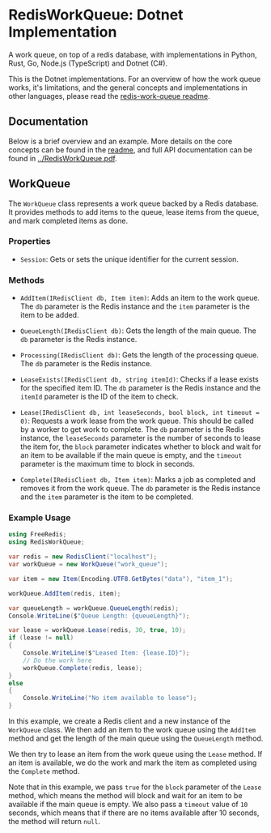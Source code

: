 # RedisWorkQueue: Dotnet Implementation

A work queue, on top of a redis database, with implementations in Python, Rust, Go, Node.js
(TypeScript) and Dotnet (C#).

This is the Dotnet implementations. For an overview of how the work queue works, it's limitations,
and the general concepts and implementations in other languages, please read the [redis-work-queue
readme](https://github.com/MeVitae/redis-work-queue/blob/main/README.md).

## Documentation

Below is a brief overview and an example. More details on the core concepts can be found in the
[readme](https://github.com/MeVitae/redis-work-queue/blob/main/README.md), and full API
documentation can be found in
[../RedisWorkQueue.pdf](https://github.com/MeVitae/redis-work-queue/blob/main/dotnet/RedisWorkQueue.pdf).

## WorkQueue

The `WorkQueue` class represents a work queue backed by a Redis database. It provides methods to add
items to the queue, lease items from the queue, and mark completed items as done.

### Properties

- `Session`: Gets or sets the unique identifier for the current session.

### Methods

- `AddItem(IRedisClient db, Item item)`: Adds an item to the work queue. The `db` parameter is the
  Redis instance and the `item` parameter is the item to be added.

- `QueueLength(IRedisClient db)`: Gets the length of the main queue. The `db` parameter is the Redis
  instance.

- `Processing(IRedisClient db)`: Gets the length of the processing queue. The `db` parameter is the
  Redis instance.

- `LeaseExists(IRedisClient db, string itemId)`: Checks if a lease exists for the specified item ID.
  The `db` parameter is the Redis instance and the `itemId` parameter is the ID of the item to
  check.

- `Lease(IRedisClient db, int leaseSeconds, bool block, int timeout = 0)`: Requests a work lease
  from the work queue. This should be called by a worker to get work to complete. The `db` parameter
  is the Redis instance, the `leaseSeconds` parameter is the number of seconds to lease the item for,
  the `block` parameter indicates whether to block and wait for an item to be available if the main
  queue is empty, and the `timeout` parameter is the maximum time to block in seconds.

- `Complete(IRedisClient db, Item item)`: Marks a job as completed and removes it from the work
  queue. The `db` parameter is the Redis instance and the `item` parameter is the item to be
  completed.

### Example Usage

```csharp
using FreeRedis;
using RedisWorkQueue;

var redis = new RedisClient("localhost");
var workQueue = new WorkQueue("work_queue");

var item = new Item(Encoding.UTF8.GetBytes("data"), "item_1");

workQueue.AddItem(redis, item);

var queueLength = workQueue.QueueLength(redis);
Console.WriteLine($"Queue Length: {queueLength}");

var lease = workQueue.Lease(redis, 30, true, 10);
if (lease != null)
{
    Console.WriteLine($"Leased Item: {lease.ID}");
    // Do the work here
    workQueue.Complete(redis, lease);
}
else
{
    Console.WriteLine("No item available to lease");
}
```

In this example, we create a Redis client and a new instance of the `WorkQueue` class. We then add
an item to the work queue using the `AddItem` method and get the length of the main queue using the
`QueueLength` method.

We then try to lease an item from the work queue using the `Lease` method. If an item is available,
we do the work and mark the item as completed using the `Complete` method.

Note that in this example, we pass `true` for the `block` parameter of the `Lease` method, which
means the method will block and wait for an item to be available if the main queue is empty. We also
pass a `timeout` value of `10` seconds, which means that if there are no items available after 10
seconds, the method will return `null`.
